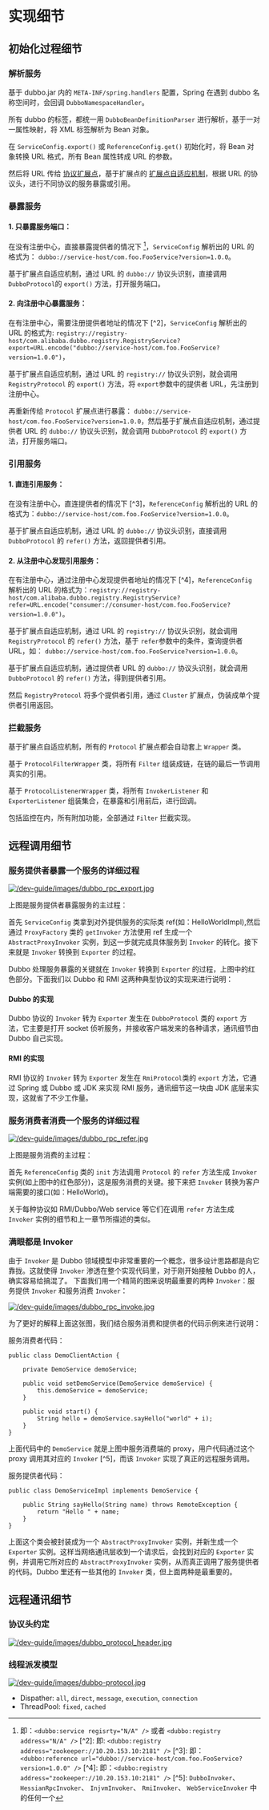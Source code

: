 # 实现细节

## 初始化过程细节

### 解析服务

基于 dubbo.jar 内的 `META-INF/spring.handlers` 配置，Spring 在遇到 dubbo 名称空间时，会回调 `DubboNamespaceHandler`。

所有 dubbo 的标签，都统一用 `DubboBeanDefinitionParser` 进行解析，基于一对一属性映射，将 XML 标签解析为 Bean 对象。

在 `ServiceConfig.export()` 或 `ReferenceConfig.get()` 初始化时，将 Bean 对象转换 URL 格式，所有 Bean 属性转成 URL 的参数。

然后将 URL 传给 [协议扩展点](https://github.com/javahongxi/dubbo-docs/blob/master/dubbo-dev-book/impls/protocol.md)，基于扩展点的 [扩展点自适应机制](https://github.com/javahongxi/dubbo-docs/blob/master/dubbo-dev-book/SPI.md)，根据 URL 的协议头，进行不同协议的服务暴露或引用。

### 暴露服务

#### 1. 只暴露服务端口：

在没有注册中心，直接暴露提供者的情况下 [^1]，`ServiceConfig` 解析出的 URL 的格式为： `dubbo://service-host/com.foo.FooService?version=1.0.0`。

基于扩展点自适应机制，通过 URL 的 `dubbo://` 协议头识别，直接调用 `DubboProtocol`的 `export()` 方法，打开服务端口。

#### 2. 向注册中心暴露服务：

在有注册中心，需要注册提供者地址的情况下 [^2]，`ServiceConfig` 解析出的 URL 的格式为: `registry://registry-host/com.alibaba.dubbo.registry.RegistryService?export=URL.encode("dubbo://service-host/com.foo.FooService?version=1.0.0")`，

基于扩展点自适应机制，通过 URL 的 `registry://` 协议头识别，就会调用 `RegistryProtocol` 的 `export()` 方法，将 `export`参数中的提供者 URL，先注册到注册中心。

再重新传给 `Protocol` 扩展点进行暴露： `dubbo://service-host/com.foo.FooService?version=1.0.0`，然后基于扩展点自适应机制，通过提供者 URL 的 `dubbo://` 协议头识别，就会调用 `DubboProtocol` 的 `export()` 方法，打开服务端口。

### 引用服务

#### 1. 直连引用服务：

在没有注册中心，直连提供者的情况下 [^3]，`ReferenceConfig` 解析出的 URL 的格式为：`dubbo://service-host/com.foo.FooService?version=1.0.0`。

基于扩展点自适应机制，通过 URL 的 `dubbo://` 协议头识别，直接调用 `DubboProtocol` 的 `refer()` 方法，返回提供者引用。

#### 2. 从注册中心发现引用服务：

在有注册中心，通过注册中心发现提供者地址的情况下 [^4]，`ReferenceConfig` 解析出的 URL 的格式为：`registry://registry-host/com.alibaba.dubbo.registry.RegistryService?refer=URL.encode("consumer://consumer-host/com.foo.FooService?version=1.0.0")`。

基于扩展点自适应机制，通过 URL 的 `registry://` 协议头识别，就会调用 `RegistryProtocol` 的 `refer()` 方法，基于 `refer`参数中的条件，查询提供者 URL，如： `dubbo://service-host/com.foo.FooService?version=1.0.0`。

基于扩展点自适应机制，通过提供者 URL 的 `dubbo://` 协议头识别，就会调用 `DubboProtocol` 的 `refer()` 方法，得到提供者引用。

然后 `RegistryProtocol` 将多个提供者引用，通过 `Cluster` 扩展点，伪装成单个提供者引用返回。

### 拦截服务

基于扩展点自适应机制，所有的 `Protocol` 扩展点都会自动套上 `Wrapper` 类。

基于 `ProtocolFilterWrapper` 类，将所有 `Filter` 组装成链，在链的最后一节调用真实的引用。

基于 `ProtocolListenerWrapper` 类，将所有 `InvokerListener` 和 `ExporterListener` 组装集合，在暴露和引用前后，进行回调。

包括监控在内，所有附加功能，全部通过 `Filter` 拦截实现。

## 远程调用细节

### 服务提供者暴露一个服务的详细过程

[![/dev-guide/images/dubbo_rpc_export.jpg](https://github.com/javahongxi/dubbo-docs/raw/master/dubbo-dev-book/sources/images/dubbo_rpc_export.jpg)](https://github.com/javahongxi/dubbo-docs/blob/master/dubbo-dev-book/sources/images/dubbo_rpc_export.jpg)

上图是服务提供者暴露服务的主过程：

首先 `ServiceConfig` 类拿到对外提供服务的实际类 ref(如：HelloWorldImpl),然后通过 `ProxyFactory` 类的 `getInvoker` 方法使用 ref 生成一个 `AbstractProxyInvoker` 实例，到这一步就完成具体服务到 `Invoker` 的转化。接下来就是 `Invoker` 转换到 `Exporter` 的过程。

Dubbo 处理服务暴露的关键就在 `Invoker` 转换到 `Exporter` 的过程，上图中的红色部分。下面我们以 Dubbo 和 RMI 这两种典型协议的实现来进行说明：

#### Dubbo 的实现

Dubbo 协议的 `Invoker` 转为 `Exporter` 发生在 `DubboProtocol` 类的 `export` 方法，它主要是打开 socket 侦听服务，并接收客户端发来的各种请求，通讯细节由 Dubbo 自己实现。

#### RMI 的实现

RMI 协议的 `Invoker` 转为 `Exporter` 发生在 `RmiProtocol`类的 `export` 方法，它通过 Spring 或 Dubbo 或 JDK 来实现 RMI 服务，通讯细节这一块由 JDK 底层来实现，这就省了不少工作量。

### 服务消费者消费一个服务的详细过程

[![/dev-guide/images/dubbo_rpc_refer.jpg](https://github.com/javahongxi/dubbo-docs/raw/master/dubbo-dev-book/sources/images/dubbo_rpc_refer.jpg)](https://github.com/javahongxi/dubbo-docs/blob/master/dubbo-dev-book/sources/images/dubbo_rpc_refer.jpg)

上图是服务消费的主过程：

首先 `ReferenceConfig` 类的 `init` 方法调用 `Protocol` 的 `refer` 方法生成 `Invoker` 实例(如上图中的红色部分)，这是服务消费的关键。接下来把 `Invoker` 转换为客户端需要的接口(如：HelloWorld)。

关于每种协议如 RMI/Dubbo/Web service 等它们在调用 `refer` 方法生成 `Invoker` 实例的细节和上一章节所描述的类似。

### 满眼都是 Invoker

由于 `Invoker` 是 Dubbo 领域模型中非常重要的一个概念，很多设计思路都是向它靠拢。这就使得 `Invoker` 渗透在整个实现代码里，对于刚开始接触 Dubbo 的人，确实容易给搞混了。 下面我们用一个精简的图来说明最重要的两种 `Invoker`：服务提供 `Invoker` 和服务消费 `Invoker`：

[![/dev-guide/images/dubbo_rpc_invoke.jpg](https://github.com/javahongxi/dubbo-docs/raw/master/dubbo-dev-book/sources/images/dubbo_rpc_invoke.jpg)](https://github.com/javahongxi/dubbo-docs/blob/master/dubbo-dev-book/sources/images/dubbo_rpc_invoke.jpg)

为了更好的解释上面这张图，我们结合服务消费和提供者的代码示例来进行说明：

服务消费者代码：

```
public class DemoClientAction {
 
    private DemoService demoService;
 
    public void setDemoService(DemoService demoService) {
        this.demoService = demoService;
    }
 
    public void start() {
        String hello = demoService.sayHello("world" + i);
    }
}
```

上面代码中的 `DemoService` 就是上图中服务消费端的 proxy，用户代码通过这个 proxy 调用其对应的 `Invoker` [^5]，而该 `Invoker` 实现了真正的远程服务调用。

服务提供者代码：

```
public class DemoServiceImpl implements DemoService {
 
    public String sayHello(String name) throws RemoteException {
        return "Hello " + name;
    }
}
```

上面这个类会被封装成为一个 `AbstractProxyInvoker` 实例，并新生成一个 `Exporter` 实例。这样当网络通讯层收到一个请求后，会找到对应的 `Exporter` 实例，并调用它所对应的 `AbstractProxyInvoker` 实例，从而真正调用了服务提供者的代码。Dubbo 里还有一些其他的 `Invoker` 类，但上面两种是最重要的。

## 远程通讯细节

### 协议头约定

[![/dev-guide/images/dubbo_protocol_header.jpg](https://github.com/javahongxi/dubbo-docs/raw/master/dubbo-dev-book/sources/images/dubbo_protocol_header.jpg)](https://github.com/javahongxi/dubbo-docs/blob/master/dubbo-dev-book/sources/images/dubbo_protocol_header.jpg)

### 线程派发模型

[![/dev-guide/images/dubbo-protocol.jpg](https://github.com/javahongxi/dubbo-docs/raw/master/dubbo-dev-book/sources/images/dubbo-protocol.jpg)](https://github.com/javahongxi/dubbo-docs/blob/master/dubbo-dev-book/sources/images/dubbo-protocol.jpg)

- Dispather: `all`, `direct`, `message`, `execution`, `connection`
- ThreadPool: `fixed`, `cached`

[^1]: 即：`<dubbo:service regisrty="N/A" />` 或者 `<dubbo:registry address="N/A" />` [^2]: 即: `<dubbo:registry address="zookeeper://10.20.153.10:2181" />` [^3]: 即：`<dubbo:reference url="dubbo://service-host/com.foo.FooService?version=1.0.0" />` [^4]: 即：`<dubbo:registry address="zookeeper://10.20.153.10:2181" />` [^5]: `DubboInvoker`、 `HessianRpcInvoker`、 `InjvmInvoker`、 `RmiInvoker`、 `WebServiceInvoker` 中的任何一个